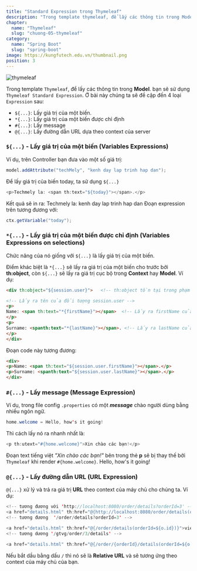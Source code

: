 ```yaml
---
title: "Standard Expression trong Thymeleaf"
description: "Trong template thymeleaf, để lấy các thông tin trong Model. bạn sẽ sử dụng Thymeleaf Standard Expression"
chapter:
  name: "Thymeleaf"
  slug: "chuong-05-thymeleaf"
category:
  name: "Spring Boot"
  slug: "spring-boot"
image: https://kungfutech.edu.vn/thumbnail.png
position: 3
---
```


![thymeleaf](https://github.com/techmely/hoc-lap-trinh/assets/29374426/5a614a07-a8c1-4bd5-b750-e6759fd207f5)

Trong template `Thymeleaf`, để lấy các thông tin trong **Model**. bạn sẽ sử dụng `Thymeleaf Standard Expression`.
Ở bài này chúng ta sẽ đề cập đến 4 loại `Expression` sau:

- `${...}`: Lấy giá trị của một biến.
- `*{...}`: Lấy giá trị của một biến được chỉ định
- `#{...}`: Lấy message
- `@{...}`: Lấy đường dẫn URL dựa theo context của server

### `${...}` - Lấy giá trị của một biến (Variables Expressions)

Ví dụ, trên Controller bạn đưa vào một số giá trị:

```java
model.addAttribute("techMely", "kenh day lap trinh hap dan");
```

Để lấy giá trị của biến today, ta sử dụng `${...}`

```java
<p>Techmely la: <span th:text="${today}"></span>.</p>
```

Kết quả sẽ in ra:
<content-result>Techmely la: kenh day lap trinh hap dan </content-result>
Đoạn expression trên tương đương với:

```java
ctx.getVariable("today");
```

### `*{...}` - Lấy giá trị của một biến được chỉ định (Variables Expressions on selections)

Chức năng của nó giống với `${...}` là lấy giá trị của một biến.

Điểm khác biệt là `*{...}` sẽ lấy ra giá trị của một biến cho trước bởi **th:object**, còn `${...}` sẽ lấy ra giá trị cục bộ trong **Context** hay **Model**.
Ví dụ:

```html
<div th:object="${session.user}">   <!-- th:object tồn tại trong phạm vi của thẻ div này -->

<!-- Lấy ra tên của đối tượng session.user -->
<p>
Name: <span th:text="*{firstName}"></span>  <!-- Lấy ra firstName của đối tượng session.user -->
</p>
<p>
Surname: <spanth:text="*{lastName}"></span>. <!-- Lấy ra lastName của đối tượng session.user -->
</p>
</div>
```

Đoạn code này tương đương:

```html
<div>
<p>Name: <span th:text="${session.user.firstName}"></span>.</p>
<p>Surname: <spanth:text="${session.user.lastName}"></span>.</p>
</div>
```

### `#{...}` - Lấy message (Message Expression)

Ví dụ, trong file config `.properties` có một **_message_** chào người dùng bằng nhiều ngôn ngữ.

```java
home.welcome = Hello, how's it going!
```

Thì cách lấy nó ra nhanh nhất là:

```java
<p th:utext="#{home.welcome}">Xin chào các bạn!</p>
```

Đoạn text tiếng việt _"Xin chào các bạn!"_ bên trong thẻ **p** sẽ bị thay thế bởi `Thymeleaf` khi render `#{home.welcome}`.
<content-result> Hello, how's it going!</content-result>

### `@{...}` - Lấy đường dẫn URL (URL Expression)

`@{...}` xử lý và trả ra giá trị **URL** theo context của máy chủ cho chúng ta.
Ví dụ:

```java
<!-- tương đương với 'http://localhost:8080/order/details?orderId=3' -->
<a href="details.html" th:href="@{http://localhost:8080/order/details(orderId=${o.id})}">view</a>
<!-- tương đương  '/order/details?orderId=3' -->

<a href="details.html" th:href="@{/order/details(orderId=${o.id})}">view</a>
<!-- tương dương '/gtvg/order/3/details' -->

<a href="details.html" th:href="@{/order/{orderId}/details(orderId=${o.id})}">view</a>
```

Nếu bắt dầu bằng dấu `/` thì nó sẽ là **Relative URL** và sẽ tương ứng theo context của máy chủ của bạn.
